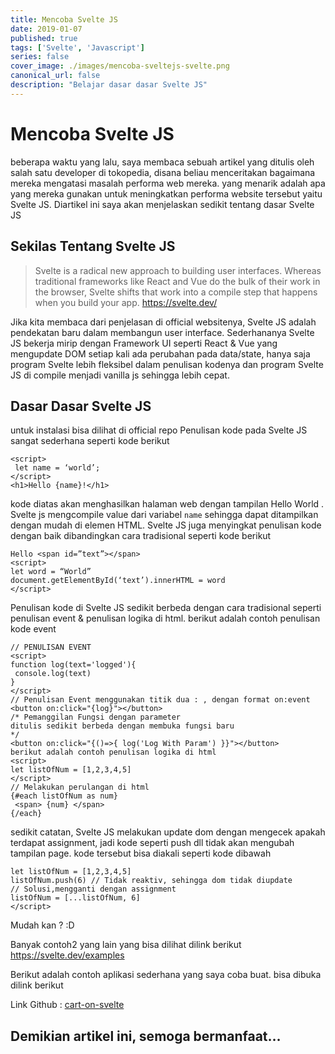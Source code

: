 ```yaml
---
title: Mencoba Svelte JS
date: 2019-01-07
published: true
tags: ['Svelte', 'Javascript']
series: false
cover_image: ./images/mencoba-sveltejs-svelte.png
canonical_url: false
description: "Belajar dasar dasar Svelte JS"
---
```

# Mencoba Svelte JS

beberapa waktu yang lalu, saya membaca sebuah artikel yang ditulis oleh salah satu developer di tokopedia, disana beliau menceritakan bagaimana mereka mengatasi masalah performa web mereka. yang menarik adalah apa yang mereka gunakan untuk meningkatkan performa website tersebut yaitu Svelte JS. Diartikel ini saya akan menjelaskan sedikit tentang dasar Svelte JS

## Sekilas Tentang Svelte JS
> Svelte is a radical new approach to building user interfaces. Whereas traditional frameworks like React and Vue do the bulk of their work in the browser, Svelte shifts that work into a compile step that happens when you build your app. https://svelte.dev/

Jika kita membaca dari penjelasan di official websitenya, Svelte JS adalah pendekatan baru dalam membangun user interface. Sederhananya Svelte JS bekerja mirip dengan Framework UI seperti React & Vue yang mengupdate DOM setiap kali ada perubahan pada data/state, hanya saja program Svelte lebih fleksibel dalam penulisan kodenya dan program Svelte JS di compile menjadi vanilla js sehingga lebih cepat.

## Dasar Dasar Svelte JS
untuk instalasi bisa dilihat di official repo
Penulisan kode pada Svelte JS sangat sederhana seperti kode berikut

````
<script>
 let name = ‘world’;
</script>
<h1>Hello {name}!</h1>
````

kode diatas akan menghasilkan halaman web dengan tampilan Hello World . Svelte js mengcompile value dari variabel `name` sehingga dapat ditampilkan dengan mudah di elemen HTML. Svelte JS juga menyingkat penulisan kode dengan baik dibandingkan cara tradisional seperti kode berikut

````
Hello <span id=”text”></span>
<script>
let word = “World”
document.getElementById(‘text’).innerHTML = word
</script>
````

Penulisan kode di Svelte JS sedikit berbeda dengan cara tradisional seperti penulisan event & penulisan logika di html. berikut adalah contoh penulisan kode event


````
// PENULISAN EVENT
<script>
function log(text='logged'){
 console.log(text)
}
</script>
// Penulisan Event menggunakan titik dua : , dengan format on:event
<button on:click="{log}"></button>
/* Pemanggilan Fungsi dengan parameter 
ditulis sedikit berbeda dengan membuka fungsi baru
*/  
<button on:click="{()=>{ log('Log With Param') }}"></button>
berikut adalah contoh penulisan logika di html
<script>
let listOfNum = [1,2,3,4,5]
</script>
// Melakukan perulangan di html
{#each listOfNum as num}
 <span> {num} </span>
{/each}
````

sedikit catatan, Svelte JS melakukan update dom dengan mengecek apakah terdapat assignment, jadi kode seperti push dll tidak akan mengubah tampilan page. kode tersebut bisa diakali seperti kode dibawah
````<script>
let listOfNum = [1,2,3,4,5]
listOfNum.push(6) // Tidak reaktiv, sehingga dom tidak diupdate
// Solusi,mengganti dengan assignment
listOfNum = [...listOfNum, 6]
</script>
````
Mudah kan ? :D

Banyak contoh2 yang lain yang bisa dilihat dilink berikut https://svelte.dev/examples

Berikut adalah contoh aplikasi sederhana yang saya coba buat. bisa dibuka dilink berikut 

Link Github : [cart-on-svelte](https://github.com/naufalafif/cart-on-svelte)

## Demikian artikel ini, semoga bermanfaat…

